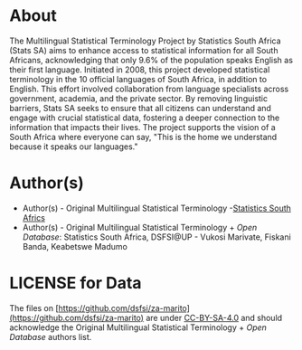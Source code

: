 # About

The Multilingual Statistical Terminology Project by Statistics South Africa (Stats SA) aims to enhance access to statistical information for all South Africans, acknowledging that only 9.6% of the population speaks English as their first language. Initiated in 2008, this project developed statistical terminology in the 10 official languages of South Africa, in addition to English. This effort involved collaboration from language specialists across government, academia, and the private sector. By removing linguistic barriers, Stats SA seeks to ensure that all citizens can understand and engage with crucial statistical data, fostering a deeper connection to the information that impacts their lives. The project supports the vision of a South Africa where everyone can say, "This is the home we understand because it speaks our languages."


# Author(s)

* Author(s) - Original Multilingual Statistical Terminology -[Statistics South Africs](https://www.statssa.gov.za/?page_id=5917)
* Author(s) - Original Multilingual Statistical Terminology + _Open Database_: Statistics South Africa, DSFSI@UP - Vukosi Marivate, Fiskani Banda, Keabetswe Madumo
# LICENSE for Data

The files on [https://github.com/dsfsi/za-marito](https://github.com/dsfsi/za-marito) are under [CC-BY-SA-4.0](https://github.com/dsfsi/za-marito/blob/master/data/statssa/LICENSE) and should acknowledge the Original Multilingual Statistical Terminology + _Open Database_ authors list.
